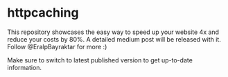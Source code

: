 # httpcaching

This repository showcases the easy way to speed up your website 4x and reduce your costs by 80%. A detailed medium post will be released with it. Follow @EralpBayraktar for more :)

Make sure to switch to latest published version to get up-to-date information.
